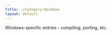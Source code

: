 ```yaml
---
Title: ./Category:Windows
layout: default
---
```


Windows-specific entries - compiling, porting, etc.
